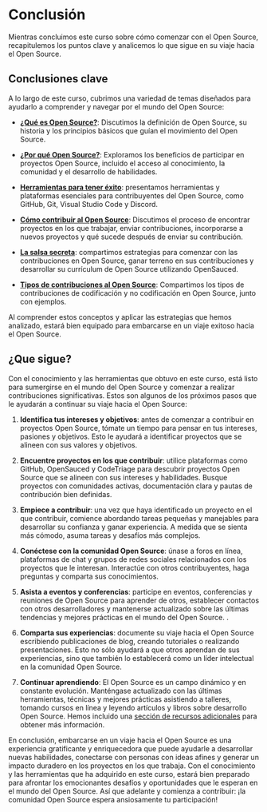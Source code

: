 # Conclusión

Mientras concluimos este curso sobre cómo comenzar con el Open Source, recapitulemos los puntos clave y analicemos lo que sigue en su viaje hacia el Open Source.

## Conclusiones clave

A lo largo de este curso, cubrimos una variedad de temas diseñados para ayudarlo a comprender y navegar por el mundo del Open Source:

- **[¿Qué es Open Source?](que-es-open-source.md)**: Discutimos la definición de Open Source, su historia y los principios básicos que guían el movimiento del Open Source.

- **[¿Por qué Open Source?](por-que-open-source.md)**: Exploramos los beneficios de participar en proyectos Open Source, incluido el acceso al conocimiento, la comunidad y el desarrollo de habilidades.

- **[Herramientas para tener éxito](herramientas-para-tener-exito.md)**: presentamos herramientas y plataformas esenciales para contribuyentes del Open Source, como GitHub, Git, Visual Studio Code y Discord.

- **[Cómo contribuir al Open Source](como-contribuir-al-open-source)**: Discutimos el proceso de encontrar proyectos en los que trabajar, enviar contribuciones, incorporarse a nuevos proyectos y qué sucede después de enviar su contribución.

- **[La salsa secreta](la-salsa-secreta.md)**: compartimos estrategias para comenzar con las contribuciones en Open Source, ganar terreno en sus contribuciones y desarrollar su currículum de Open Source utilizando OpenSauced.

- **[Tipos de contribuciones al Open Source](tipos-de-contribuciones.md)**: Compartimos los tipos de contribuciones de codificación y no codificación en Open Source, junto con ejemplos.

Al comprender estos conceptos y aplicar las estrategias que hemos analizado, estará bien equipado para embarcarse en un viaje exitoso hacia el Open Source.

## ¿Que sigue?

Con el conocimiento y las herramientas que obtuvo en este curso, está listo para sumergirse en el mundo del Open Source y comenzar a realizar contribuciones significativas. Estos son algunos de los próximos pasos que le ayudarán a continuar su viaje hacia el Open Source:

1. **Identifica tus intereses y objetivos**: antes de comenzar a contribuir en proyectos Open Source, tómate un tiempo para pensar en tus intereses, pasiones y objetivos. Esto le ayudará a identificar proyectos que se alineen con sus valores y objetivos.

2. **Encuentre proyectos en los que contribuir**: utilice plataformas como GitHub, OpenSauced y CodeTriage para descubrir proyectos Open Source que se alineen con sus intereses y habilidades. Busque proyectos con comunidades activas, documentación clara y pautas de contribución bien definidas.

3. **Empiece a contribuir**: una vez que haya identificado un proyecto en el que contribuir, comience abordando tareas pequeñas y manejables para desarrollar su confianza y ganar experiencia. A medida que se sienta más cómodo, asuma tareas y desafíos más complejos.

4. **Conéctese con la comunidad Open Source**: únase a foros en línea, plataformas de chat y grupos de redes sociales relacionados con los proyectos que le interesan. Interactúe con otros contribuyentes, haga preguntas y comparta sus conocimientos.

5. **Asista a eventos y conferencias**: participe en eventos, conferencias y reuniones de Open Source para aprender de otros, establecer contactos con otros desarrolladores y mantenerse actualizado sobre las últimas tendencias y mejores prácticas en el mundo del Open Source. .

6. **Comparta sus experiencias**: documente su viaje hacia el Open Source escribiendo publicaciones de blog, creando tutoriales o realizando presentaciones. Esto no sólo ayudará a que otros aprendan de sus experiencias, sino que también lo establecerá como un líder intelectual en la comunidad Open Source.

7. **Continuar aprendiendo**: El Open Source es un campo dinámico y en constante evolución. Manténgase actualizado con las últimas herramientas, técnicas y mejores prácticas asistiendo a talleres, tomando cursos en línea y leyendo artículos y libros sobre desarrollo Open Source. Hemos incluido una [sección de recursos adicionales](recursos-adicionales.md) para obtener más información.

En conclusión, embarcarse en un viaje hacia el Open Source es una experiencia gratificante y enriquecedora que puede ayudarle a desarrollar nuevas habilidades, conectarse con personas con ideas afines y generar un impacto duradero en los proyectos en los que trabaja. Con el conocimiento y las herramientas que ha adquirido en este curso, estará bien preparado para afrontar los emocionantes desafíos y oportunidades que le esperan en el mundo del Open Source. Así que adelante y comienza a contribuir: ¡la comunidad Open Source espera ansiosamente tu participación!